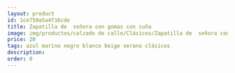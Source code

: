 ```yaml
---
layout: product
id: 1ce750a5a4f16cde
title: Zapatilla de  señora con gomas con cuña  
image: img/productos/calzado de calle/Clásicos/Zapatilla de  señora con gomas con cuña  =20=azul marino negro blanco beige verano clásicos.webp
price: 20
tags: azul marino negro blanco beige verano clásicos
description: 
order: 0
---
```

